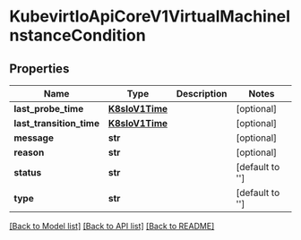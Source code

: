 # KubevirtIoApiCoreV1VirtualMachineInstanceCondition

## Properties
Name | Type | Description | Notes
------------ | ------------- | ------------- | -------------
**last_probe_time** | [**K8sIoV1Time**](K8sIoV1Time.md) |  | [optional] 
**last_transition_time** | [**K8sIoV1Time**](K8sIoV1Time.md) |  | [optional] 
**message** | **str** |  | [optional] 
**reason** | **str** |  | [optional] 
**status** | **str** |  | [default to '']
**type** | **str** |  | [default to '']

[[Back to Model list]](../README.md#documentation-for-models) [[Back to API list]](../README.md#documentation-for-api-endpoints) [[Back to README]](../README.md)


